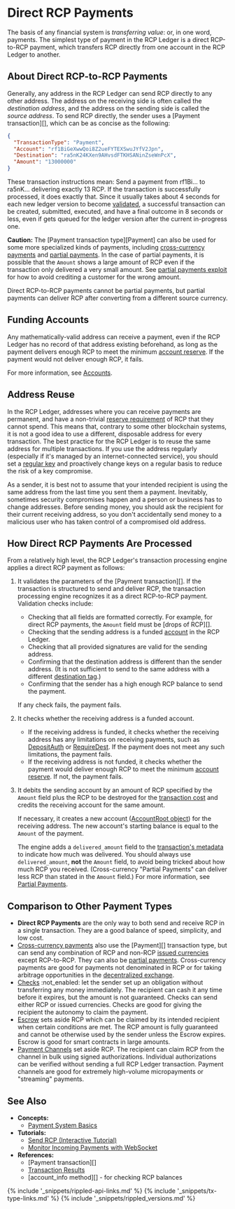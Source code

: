# Direct RCP Payments

The basis of any financial system is _transferring value_: or, in one word, payments. The simplest type of payment in the RCP Ledger is a direct RCP-to-RCP payment, which transfers RCP directly from one account in the RCP Ledger to another.

## About Direct RCP-to-RCP Payments

Generally, any address in the RCP Ledger can send RCP directly to any other address. The address on the receiving side is often called the _destination address_, and the address on the sending side is called the _source address_. To send RCP directly, the sender uses a [Payment transaction][], which can be as concise as the following:

```json
{
  "TransactionType": "Payment",
  "Account": "rf1BiGeXwwQoi8Z2ueFYTEXSwuJYfV2Jpn",
  "Destination": "ra5nK24KXen9AHvsdFTKHSANinZseWnPcX",
  "Amount": "13000000"
}
```

These transaction instructions mean: Send a payment from rf1Bi... to ra5nK... delivering exactly 13 RCP. If the transaction is successfully processed, it does exactly that. Since it usually takes about 4 seconds for each new ledger version to become [validated](consensus.html), a successful transaction can be created, submitted, executed, and have a final outcome in 8 seconds or less, even if gets queued for the ledger version after the current in-progress one.

**Caution:** The [Payment transaction type][Payment] can also be used for some more specialized kinds of payments, including [cross-currency payments](cross-currency-payments.html) and [partial payments](partial-payments.html). In the case of partial payments, it is possible that the `Amount` shows a large amount of RCP even if the transaction only delivered a very small amount. See [partial payments exploit](partial-payments.html#partial-payments-exploit) for how to avoid crediting a customer for the wrong amount.

Direct RCP-to-RCP payments cannot be partial payments, but partial payments can deliver RCP after converting from a different source currency.


## Funding Accounts

Any mathematically-valid address can receive a payment, even if the RCP Ledger has no record of that address existing beforehand, as long as the payment delivers enough RCP to meet the minimum [account reserve](reserves.html). If the payment would not deliver enough RCP, it fails.

For more information, see [Accounts](accounts.html#creating-accounts).


## Address Reuse

In the RCP Ledger, addresses where you can receive payments are permanent, and have a non-trivial [reserve requirement](reserves.html) of RCP that they cannot spend. This means that, contrary to some other blockchain systems, it is not a good idea to use a different, disposable address for every transaction. The best practice for the RCP Ledger is to reuse the same address for multiple transactions. If you use the address regularly (especially if it's managed by an internet-connected service), you should set a [regular key](cryptographic-keys.html) and proactively change keys on a regular basis to reduce the risk of a key compromise.

As a sender, it is best not to assume that your intended recipient is using the same address from the last time you sent them a payment. Inevitably, sometimes security compromises happen and a person or business has to change addresses. Before sending money, you should ask the recipient for their current receiving address, so you don't accidentally send money to a malicious user who has taken control of a compromised old address.


## How Direct RCP Payments Are Processed

From a relatively high level, the RCP Ledger's transaction processing engine applies a direct RCP payment as follows:

1. It validates the parameters of the [Payment transaction][]. If the transaction is structured to send and deliver RCP, the transaction processing engine recognizes it as a direct RCP-to-RCP payment. Validation checks include:

    - Checking that all fields are formatted correctly. For example, for direct RCP payments, the `Amount` field must be [drops of RCP][].
    - Checking that the sending address is a funded [account](accounts.html) in the RCP Ledger.
    - Checking that all provided signatures are valid for the sending address.
    - Confirming that the destination address is different than the sender address. (It is not sufficient to send to the same address with a different [destination tag](source-and-destination-tags.html).)
    - Confirming that the sender has a high enough RCP balance to send the payment.

    If any check fails, the payment fails.

2. It checks whether the receiving address is a funded account.

    - If the receiving address is funded, it checks whether the receiving address has any limitations on receiving payments, such as [DepositAuth](depositauth.html) or [RequireDest](source-and-destination-tags.html#requiring-tags). If the payment does not meet any such limitations, the payment fails.
    - If the receiving address is not funded, it checks whether the payment would deliver enough RCP to meet the minimum [account reserve](reserves.html). If not, the payment fails.

3. It debits the sending account by an amount of RCP specified by the `Amount` field plus the RCP to be destroyed for the [transaction cost](transaction-cost.html) and credits the receiving account for the same amount.

    If necessary, it creates a new account ([AccountRoot object](accountroot.html)) for the receiving address. The new account's starting balance is equal to the `Amount` of the payment.

    The engine adds a `delivered_amount` field to the [transaction's metadata](transaction-metadata.html) to indicate how much was delivered. You should always use `delivered_amount`, **not** the `Amount` field, to avoid being tricked about how much RCP you received. (Cross-currency "Partial Payments" can deliver less RCP than stated in the `Amount` field.) For more information, see [Partial Payments](partial-payments.html).


## Comparison to Other Payment Types

- **Direct RCP Payments** are the only way to both send and receive RCP in a single transaction. They are a good balance of speed, simplicity, and low cost.
- [Cross-currency payments](cross-currency-payments.html) also use the [Payment][] transaction type, but can send any combination of RCP and non-RCP [issued currencies](issued-currencies.html) except RCP-to-RCP. They can also be [partial payments](partial-payments.html). Cross-currency payments are good for payments not denominated in RCP or for taking arbitrage opportunities in the [decentralized exchange](decentralized-exchange.html).
- [Checks](checks.html) :not_enabled: let the sender set up an obligation without transferring any money immediately. The recipient can cash it any time before it expires, but the amount is not guaranteed. Checks can send either RCP or issued currencies. Checks are good for giving the recipient the autonomy to claim the payment.
- [Escrow](escrow.html) sets aside RCP which can be claimed by its intended recipient when certain conditions are met. The RCP amount is fully guaranteed and cannot be otherwise used by the sender unless the Escrow expires. Escrow is good for smart contracts in large amounts.
- [Payment Channels](payment-channels.html) set aside RCP. The recipient can claim RCP from the channel in bulk using signed authorizations. Individual authorizations can be verified without sending a full RCP Ledger transaction. Payment channels are good for extremely high-volume micropayments or "streaming" payments.


## See Also

- **Concepts:**
    - [Payment System Basics](payment-system-basics.html)
- **Tutorials:**
    - [Send RCP (Interactive Tutorial)](send-xrp.html)
    - [Monitor Incoming Payments with WebSocket](monitor-incoming-payments-with-websocket.html)
- **References:**
    - [Payment transaction][]
    - [Transaction Results](transaction-results.html)
    - [account_info method][] - for checking RCP balances


<!--{# common link defs #}-->
{% include '_snippets/rippled-api-links.md' %}
{% include '_snippets/tx-type-links.md' %}
{% include '_snippets/rippled_versions.md' %}
